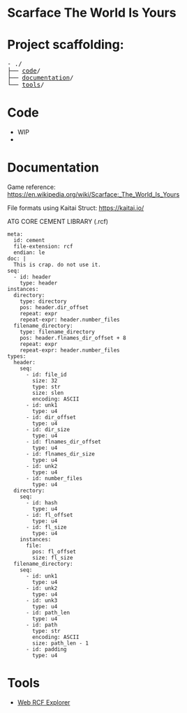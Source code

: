 # Scarface The World Is Yours

<p align="center">
  <!--img width="460" height="300" src="https://user-images.githubusercontent.com/44430306/169044742-49f5a400-72fd-405e-8adf-aa647d9f0db8.png"-->
</p>

<!--hr-->

<h1>Project scaffolding:</h1>

<pre>
- ./
├── <a href="#code">code</a>/
├── <a href="#documentation">documentation</a>/
└── <a href="#tools">tools</a>/
</pre>

# Code
- WIP
- 
# Documentation
Game reference: https://en.wikipedia.org/wiki/Scarface:_The_World_Is_Yours

File formats using Kaitai Struct: https://kaitai.io/


ATG CORE CEMENT LIBRARY (.rcf)

```
meta:
  id: cement
  file-extension: rcf
  endian: le
doc: |
  This is crap. do not use it.
seq:
  - id: header
    type: header
instances:
  directory:
    type: directory
    pos: header.dir_offset
    repeat: expr
    repeat-expr: header.number_files
  filename_directory:
    type: filename_directory
    pos: header.flnames_dir_offset + 8
    repeat: expr
    repeat-expr: header.number_files
types:
  header:
    seq:
      - id: file_id
        size: 32
        type: str
        size: slen
        encoding: ASCII
      - id: unk1
        type: u4
      - id: dir_offset
        type: u4
      - id: dir_size
        type: u4
      - id: flnames_dir_offset
        type: u4
      - id: flnames_dir_size
        type: u4
      - id: unk2
        type: u4
      - id: number_files
        type: u4
  directory:
    seq:
      - id: hash
        type: u4
      - id: fl_offset
        type: u4
      - id: fl_size
        type: u4
    instances:
      file:
        pos: fl_offset
        size: fl_size
  filename_directory:
    seq:
      - id: unk1
        type: u4
      - id: unk2
        type: u4
      - id: unk3
        type: u4
      - id: path_len
        type: u4
      - id: path
        type: str
        encoding: ASCII
        size: path_len - 1
      - id: padding
        type: u4
```

# Tools
- <a href="https://1h3a3x7.github.io/scarface/tools/web-rcf-explorer/ui.html">Web RCF Explorer</a>
